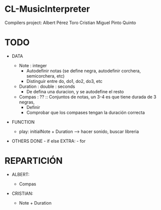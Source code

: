 # CL-MusicInterpreter
Compilers project:
Albert Pérez Toro
Cristian Miguel Pinto Quinto

# TODO #
- DATA
	- Note : integer
		- Autodefinir notas (se define negra, autodefinir corchera, semicorchera, etc)
		- Distinguir entre do, do1, do2, do3, etc
	- Duration : double : seconds
		- De defina una duracion, y se autodefine el resto
	- Compas : ?? :: Conjuntos de notas, un 3-4 es que tiene durada de 3 negras, 
		- Definir
		- Comprobar que los compases tengan la duración correcta


- FUNCTION
	- play: initialNote + Duration --> hacer sonido, buscar libreria

- OTHERS
	DONE - if else
	EXTRA: - for


# REPARTICIÓN #
- ALBERT:
	- Compas

- CRISTIAN:
	- Note + Duration
